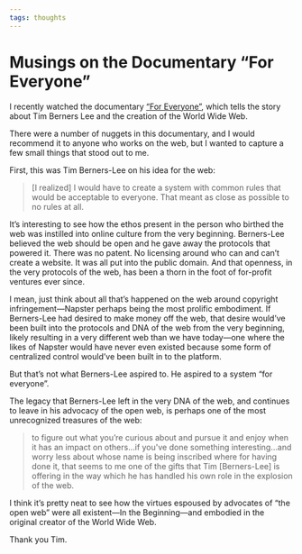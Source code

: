 ```yaml
---
tags: thoughts
---
```


# Musings on the Documentary “For Everyone”

I recently watched the documentary [“For Everyone”](http://www.foreveryone.net), which tells the story about Tim Berners Lee and the creation of the World Wide Web. 

There were a number of nuggets in this documentary, and I would recommend it to anyone who works on the web, but I wanted to capture a few small things that stood out to me.

First, this was Tim Berners-Lee on his idea for the web:

> [I realized] I would have to create a system with common rules that would be acceptable to everyone. That meant as close as possible to no rules at all.

It’s interesting to see how the ethos present in the person who birthed the web was instilled into online culture from the very beginning. Berners-Lee believed the web should be open and he gave away the protocols that powered it. There was no patent. No licensing around who can and can’t create a website. It was all put into the public domain. And that openness, in the very protocols of the web, has been a thorn in the foot of for-profit ventures ever since. 

I mean, just think about all that’s happened on the web around copyright infringement—Napster perhaps being the most prolific embodiment. If Berners-Lee had desired to make money off the web, that desire would’ve been built into the protocols and DNA of the web from the very beginning, likely resulting in a very different web than we have today—one where the likes of Napster would have never even existed because some form of centralized control would’ve been built in to the platform.

But that’s not what Berners-Lee aspired to. He aspired to a system “for everyone”. 

The legacy that Berners-Lee left in the very DNA of the web, and continues to leave in his advocacy of the open web, is perhaps one of the most unrecognized treasures of the web: 

> to figure out what you’re curious about and pursue it and enjoy when it has an impact on others...if you've done something interesting...and worry less about whose name is being inscribed where for having done it, that seems to me one of the gifts that Tim [Berners-Lee] is offering in the way which he has handled his own role in the explosion of the web.

I think it’s pretty neat to see how the virtues espoused by advocates of “the open web” were all existent—In the Beginning—and embodied in the original creator of the World Wide Web.

Thank you Tim.